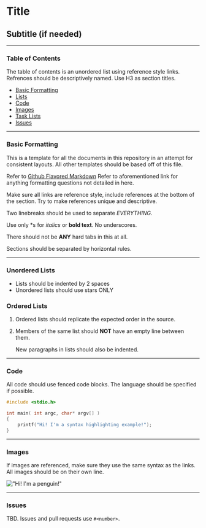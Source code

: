 # Title #

## Subtitle (if needed) ##

---------------------------------------------------

### Table of Contents ###

The table of contents is an unordered list using reference style links. Refrences should be descriptively named. Use H3 as section titles. 

  * [Basic Formatting](#Basic)
  * [Lists](#Lists)
  * [Code](#Code)
  * [Images](#Images)
  * [Task Lists](#Task)
  * [Issues](#Issues)

---------------------------------------------------

<a name="Basic"/>

### Basic Formatting ###

This is a template for all the documents in this repository in an attempt for consistent layouts. All other templates should be based off of this file.

Refer to [Github Flavored Markdown] Refer to aforementioned link for anything formatting questions not detailed in here.

Make sure all links are reference style, include references at the bottom of the section. Try to make references unique and descriptive.

Two linebreaks should be used to separate *EVERYTHING*.

Use only \*s for *italics* or **bold text**. No underscores. 

There should not be **ANY** hard tabs in this at all. 

Sections should be separated by horizontal rules. 

[Github Flavored Markdown]: https://help.github.com/articles/github-flavored-markdown    "Github Flavored Markdown"

---------------------------------------------------

<a name="Lists"/>

### Unordered Lists ###

  * Lists should be indented by 2 spaces
  * Unordered lists should use stars ONLY

### Ordered Lists ###

  1. Ordered lists should replicate the expected order in the source.
  2. Members of the same list should **NOT** have an empty line between them.

     New paragraphs in lists should also be indented. 

---------------------------------------------------

<a name="Code"/>

### Code ###

All code should use fenced code blocks. The language should be specified if possible. 

```C
#include <stdio.h>

int main( int argc, char* argv[] )
{
    printf("Hi! I'm a syntax highlighting example!");
}
```

--------------------------------------------------

<a name="Images"/>

### Images ###

If images are referenced, make sure they use the same syntax as the links. All images should be on their own line. 

!["Hi! I'm a penguin!"][Tux]

[Tux]: http://upload.wikimedia.org/wikipedia/commons/a/af/Tux.png   "Tux, the Linux mascot."

--------------------------------------------------

<a name="Issues"/>

### Issues ###

TBD. Issues and pull requests use `#<number>`.
